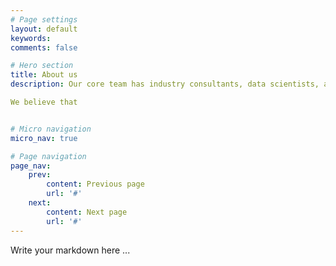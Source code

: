 ```yaml
---
# Page settings
layout: default
keywords:
comments: false

# Hero section
title: About us
description: Our core team has industry consultants, data scientists, and user experience experts.

We believe that 


# Micro navigation
micro_nav: true

# Page navigation
page_nav:
    prev:
        content: Previous page
        url: '#'
    next:
        content: Next page
        url: '#'
---
```


Write your markdown here ...
